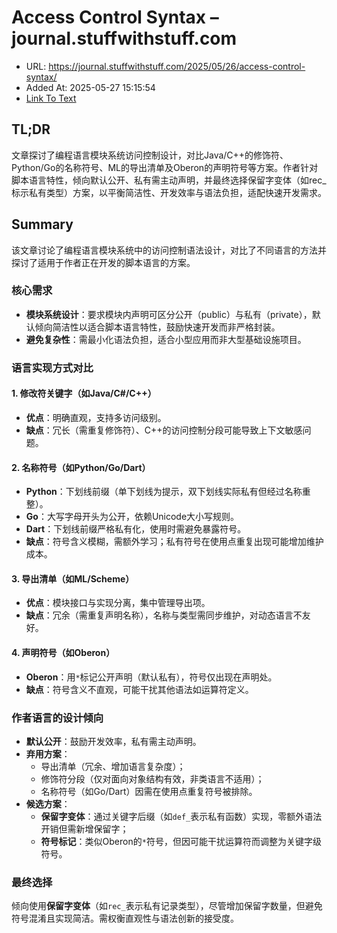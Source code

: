 # Access Control Syntax – journal.stuffwithstuff.com
- URL: https://journal.stuffwithstuff.com/2025/05/26/access-control-syntax/
- Added At: 2025-05-27 15:15:54
- [Link To Text](2025-05-27-access-control-syntax-–-journal.stuffwithstuff.com_raw.md)

## TL;DR


文章探讨了编程语言模块系统访问控制设计，对比Java/C++的修饰符、Python/Go的名称符号、ML的导出清单及Oberon的声明符号等方案。作者针对脚本语言特性，倾向默认公开、私有需主动声明，并最终选择保留字变体（如rec_标示私有类型）方案，以平衡简洁性、开发效率与语法负担，适配快速开发需求。

## Summary


该文章讨论了编程语言模块系统中的访问控制语法设计，对比了不同语言的方法并探讨了适用于作者正在开发的脚本语言的方案。

### 核心需求
- **模块系统设计**：要求模块内声明可区分公开（public）与私有（private），默认倾向简洁性以适合脚本语言特性，鼓励快速开发而非严格封装。
- **避免复杂性**：需最小化语法负担，适合小型应用而非大型基础设施项目。

### 语言实现方式对比

#### 1. 修改符关键字（如Java/C#/C++）
- **优点**：明确直观，支持多访问级别。
- **缺点**：冗长（需重复修饰符）、C++的访问控制分段可能导致上下文敏感问题。

#### 2. 名称符号（如Python/Go/Dart）
- **Python**：下划线前缀（单下划线为提示，双下划线实际私有但经过名称重整）。
- **Go**：大写字母开头为公开，依赖Unicode大小写规则。
- **Dart**：下划线前缀严格私有化，使用时需避免暴露符号。
- **缺点**：符号含义模糊，需额外学习；私有符号在使用点重复出现可能增加维护成本。

#### 3. 导出清单（如ML/Scheme）
- **优点**：模块接口与实现分离，集中管理导出项。
- **缺点**：冗余（需重复声明名称），名称与类型需同步维护，对动态语言不友好。

#### 4. 声明符号（如Oberon）
- **Oberon**：用`*`标记公开声明（默认私有），符号仅出现在声明处。
- **缺点**：符号含义不直观，可能干扰其他语法如运算符定义。

### 作者语言的设计倾向
- **默认公开**：鼓励开发效率，私有需主动声明。
- **弃用方案**：
  - 导出清单（冗余、增加语言复杂度）；
  - 修饰符分段（仅对面向对象结构有效，非类语言不适用）；
  - 名称符号（如Go/Dart）因需在使用点重复符号被排除。
- **候选方案**：
  - **保留字变体**：通过关键字后缀（如`def_`表示私有函数）实现，零额外语法开销但需新增保留字；
  - **符号标记**：类似Oberon的`*`符号，但因可能干扰运算符而调整为关键字级符号。

### 最终选择
倾向使用**保留字变体**（如`rec_`表示私有记录类型），尽管增加保留字数量，但避免符号混淆且实现简洁。需权衡直观性与语法创新的接受度。

